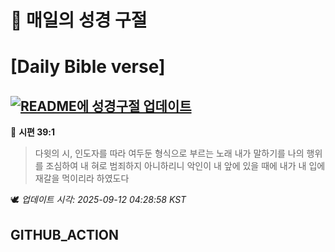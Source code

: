 # 🙏 매일의 성경 구절
# [Daily Bible verse]
## [![README에 성경구절 업데이트](https://github.com/DONGSUKA/first_test/actions/workflows/update-readme-bible.yml/badge.svg)](https://github.com/DONGSUKA/first_test/actions/workflows/update-readme-bible.yml)
<!-- START_BIBLE_VERSE -->
📖 **시편 39:1**
> 다윗의 시, 인도자를 따라 여두둔 형식으로 부르는 노래 내가 말하기를 나의 행위를 조심하여 내 혀로 범죄하지 아니하리니 악인이 내 앞에 있을 때에 내가 내 입에 재갈을 먹이리라 하였도다

🕊️ _업데이트 시각: 2025-09-12 04:28:58 KST_
  <!-- END_BIBLE_VERSE -->
## GITHUB_ACTION
